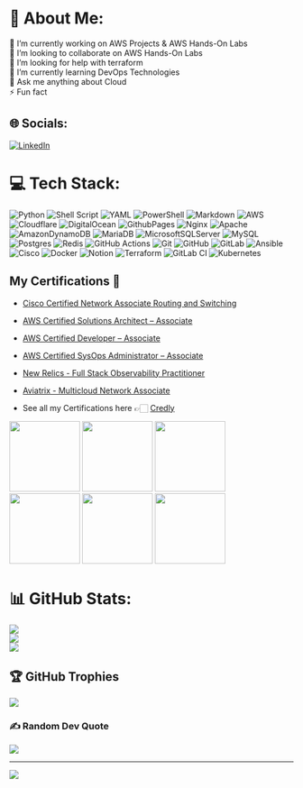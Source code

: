 # 💫 About Me:
🔭 I’m currently working on AWS Projects & AWS Hands-On Labs<br>👯 I’m looking to collaborate on AWS Hands-On Labs<br>🤝 I’m looking for help with terraform<br>🌱 I’m currently learning DevOps Technologies<br>💬 Ask me anything about Cloud<br>⚡ Fun fact


## 🌐 Socials:
[![LinkedIn](https://img.shields.io/badge/LinkedIn-%230077B5.svg?logo=linkedin&logoColor=white)](https://linkedin.com/in/thukhakyawe) 

# 💻 Tech Stack:
![Python](https://img.shields.io/badge/python-3670A0?style=for-the-badge&logo=python&logoColor=ffdd54) ![Shell Script](https://img.shields.io/badge/shell_script-%23121011.svg?style=for-the-badge&logo=gnu-bash&logoColor=white) ![YAML](https://img.shields.io/badge/yaml-%23ffffff.svg?style=for-the-badge&logo=yaml&logoColor=151515) ![PowerShell](https://img.shields.io/badge/PowerShell-%235391FE.svg?style=for-the-badge&logo=powershell&logoColor=white) ![Markdown](https://img.shields.io/badge/markdown-%23000000.svg?style=for-the-badge&logo=markdown&logoColor=white) ![AWS](https://img.shields.io/badge/AWS-%23FF9900.svg?style=for-the-badge&logo=amazon-aws&logoColor=white) ![Cloudflare](https://img.shields.io/badge/Cloudflare-F38020?style=for-the-badge&logo=Cloudflare&logoColor=white) ![DigitalOcean](https://img.shields.io/badge/DigitalOcean-%230167ff.svg?style=for-the-badge&logo=digitalOcean&logoColor=white) ![GithubPages](https://img.shields.io/badge/github%20pages-121013?style=for-the-badge&logo=github&logoColor=white) ![Nginx](https://img.shields.io/badge/nginx-%23009639.svg?style=for-the-badge&logo=nginx&logoColor=white) ![Apache](https://img.shields.io/badge/apache-%23D42029.svg?style=for-the-badge&logo=apache&logoColor=white) ![AmazonDynamoDB](https://img.shields.io/badge/Amazon%20DynamoDB-4053D6?style=for-the-badge&logo=Amazon%20DynamoDB&logoColor=white) ![MariaDB](https://img.shields.io/badge/MariaDB-003545?style=for-the-badge&logo=mariadb&logoColor=white) ![MicrosoftSQLServer](https://img.shields.io/badge/Microsoft%20SQL%20Server-CC2927?style=for-the-badge&logo=microsoft%20sql%20server&logoColor=white) ![MySQL](https://img.shields.io/badge/mysql-4479A1.svg?style=for-the-badge&logo=mysql&logoColor=white) ![Postgres](https://img.shields.io/badge/postgres-%23316192.svg?style=for-the-badge&logo=postgresql&logoColor=white) ![Redis](https://img.shields.io/badge/redis-%23DD0031.svg?style=for-the-badge&logo=redis&logoColor=white) ![GitHub Actions](https://img.shields.io/badge/github%20actions-%232671E5.svg?style=for-the-badge&logo=githubactions&logoColor=white) ![Git](https://img.shields.io/badge/git-%23F05033.svg?style=for-the-badge&logo=git&logoColor=white) ![GitHub](https://img.shields.io/badge/github-%23121011.svg?style=for-the-badge&logo=github&logoColor=white) ![GitLab](https://img.shields.io/badge/gitlab-%23181717.svg?style=for-the-badge&logo=gitlab&logoColor=white) ![Ansible](https://img.shields.io/badge/ansible-%231A1918.svg?style=for-the-badge&logo=ansible&logoColor=white) ![Cisco](https://img.shields.io/badge/cisco-%23049fd9.svg?style=for-the-badge&logo=cisco&logoColor=black) ![Docker](https://img.shields.io/badge/docker-%230db7ed.svg?style=for-the-badge&logo=docker&logoColor=white) ![Notion](https://img.shields.io/badge/Notion-%23000000.svg?style=for-the-badge&logo=notion&logoColor=white) ![Terraform](https://img.shields.io/badge/terraform-%235835CC.svg?style=for-the-badge&logo=terraform&logoColor=white) ![GitLab CI](https://img.shields.io/badge/gitlab%20CI-%23181717.svg?style=for-the-badge&logo=gitlab&logoColor=white) ![Kubernetes](https://img.shields.io/badge/kubernetes-%23326ce5.svg?style=for-the-badge&logo=kubernetes&logoColor=white)

##  **My Certifications 🏅**
- [Cisco Certified Network Associate Routing and Switching](https://www.credly.com/badges/d75ca502-e8ea-491f-9679-f8934eaaefb8)
- [AWS Certified Solutions Architect – Associate](https://www.credly.com/badges/f5b287f8-bb16-411d-af4d-cf5caa845c70)
- [AWS Certified Developer – Associate](https://www.credly.com/badges/1d3c90c5-2fb5-429c-bc43-2404ff956380)
- [AWS Certified SysOps Administrator – Associate](https://www.credly.com/badges/f13cd1de-e7b8-43c3-8b3a-8b69e9c68e0e)
- [New Relics - Full Stack Observability Practitioner](https://api.accredible.com/v1/frontend/credential_website_embed_image/certificate/105522746)
- [Aviatrix - Multicloud Network Associate](https://www.credly.com/badges/8f70795b-2f90-4de7-b72a-f28ddaf5fb77/public_url)


- See all my Certifications here 👉🏻 [Credly](https://www.credly.com/users/thukhakyawe)

<p align="left"> 
  <img src="https://images.credly.com/images/a31c0301-ff96-4cee-9435-0a4b40ce6e66/cisco_ccna_R_26S.png" width="125" height="125">
  <img src="https://images.credly.com/size/680x680/images/0e284c3f-5164-4b21-8660-0d84737941bc/image.png" width="125" height="125">
  <img src="https://images.credly.com/size/680x680/images/b9feab85-1a43-4f6c-99a5-631b88d5461b/image.png" width="125" height="125">
  <img src="https://images.credly.com/size/680x680/images/f0d3fbb9-bfa7-4017-9989-7bde8eaf42b1/image.png" width="125" height="125">
  <img src="https://api.accredible.com/v1/frontend/credential_website_embed_image/badge/105522746" width="125" height="125">
  <img src="https://images.credly.com/size/220x220/images/87eec792-3c63-4526-aafb-da866a30fa54/image.png" width="125" height="125">





# 📊 GitHub Stats:
![](https://github-readme-stats.vercel.app/api?username=thukhakyawe&theme=chartreuse-dark&hide_border=false&include_all_commits=true&count_private=true)<br/>
![](https://github-readme-streak-stats.herokuapp.com/?user=thukhakyawe&theme=chartreuse-dark&hide_border=false)<br/>
![](https://github-readme-stats.vercel.app/api/top-langs/?username=thukhakyawe&theme=chartreuse-dark&hide_border=false&include_all_commits=true&count_private=true&layout=compact)


## 🏆 GitHub Trophies
![](https://github-profile-trophy.vercel.app/?username=thukhakyawe&theme=discord&no-frame=false&no-bg=true&margin-w=4)

### ✍️ Random Dev Quote
![](https://quotes-github-readme.vercel.app/api?type=horizontal&theme=tokyonight)

---
[![](https://visitcount.itsvg.in/api?id=thukhakyawe&icon=1&color=3)](https://visitcount.itsvg.in)

<!-- Proudly created with GPRM ( https://gprm.itsvg.in ) -->
